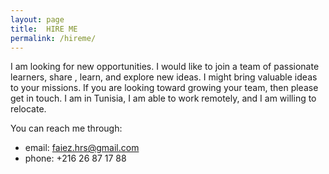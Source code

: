```yaml
---
layout: page
title:  HIRE ME
permalink: /hireme/
---
```


I am looking for new opportunities.
I would like to join a team of passionate learners, share
, learn, and explore new ideas.
I might bring valuable ideas to your missions.
If you are looking toward growing your team,
then please get in touch.
I am in Tunisia, I am able to work remotely, and I am willing to relocate.

You can reach me through:
 * email: faiez.hrs@gmail.com
 * phone: +216 26 87 17 88
